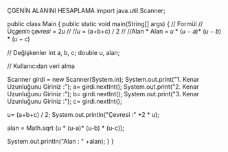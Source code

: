 ÇGENİN ALANINI HESAPLAMA import java.util.Scanner;

public class Main { public static void main(String[] args) { // Formül //Üç𝑔𝑒𝑛𝑖𝑛 ç𝑒𝑣𝑟𝑒𝑠𝑖 = 2𝑢 // //𝑢 = (a+b+c) / 2 // //Alan * Alan = 𝑢 * (𝑢 − 𝑎)* (𝑢 − 𝑏) * (𝑢 − 𝑐)

// Değişkenler
int a, b, c;
double u, alan;

// Kullanıcıdan veri alma

Scanner girdi = new Scanner(System.in);
System.out.print("1. Kenar Uzunluğunu Giriniz :");
a= girdi.nextInt();
System.out.print("2. Kenar Uzunluğunu Giriniz :");
b= girdi.nextInt();
System.out.print("3. Kenar Uzunluğunu Giriniz :");
c= girdi.nextInt();

u= (a+b+c) / 2;
System.out.println("Çevresi :" +2 * u);

alan = Math.sqrt (u * (u-a)* (u-b) * (u-c));

System.out.println("Alan : " +alan);
} }